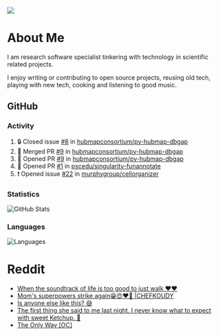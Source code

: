 ![](https://komarev.com/ghpvc/?username=icaoberg)

# About Me
I am research software specialist tinkering with technology in scientific related projects.

I enjoy writing or contributing to open source projects, reusing old tech, playing with new tech, cooking and listening to good music.

## GitHub
### Activity
<!--START_SECTION:activity-->
1. 🔒 Closed issue [#8](https://github.com/hubmapconsortium/py-hubmap-dbgap/issues/8) in [hubmapconsortium/py-hubmap-dbgap](https://github.com/hubmapconsortium/py-hubmap-dbgap)
2. 🎉 Merged PR [#9](https://github.com/hubmapconsortium/py-hubmap-dbgap/pull/9) in [hubmapconsortium/py-hubmap-dbgap](https://github.com/hubmapconsortium/py-hubmap-dbgap)
3. 💪 Opened PR [#9](https://github.com/hubmapconsortium/py-hubmap-dbgap/pull/9) in [hubmapconsortium/py-hubmap-dbgap](https://github.com/hubmapconsortium/py-hubmap-dbgap)
4. 💪 Opened PR [#1](https://github.com/pscedu/singularity-funannotate/pull/1) in [pscedu/singularity-funannotate](https://github.com/pscedu/singularity-funannotate)
5. ❗ Opened issue [#22](https://github.com/murphygroup/cellorganizer/issues/22) in [murphygroup/cellorganizer](https://github.com/murphygroup/cellorganizer)
<!--END_SECTION:activity-->

### Statistics
![GitHub Stats](https://github-readme-stats.vercel.app/api?username=icaoberg&count_private=true&show_icons=true)

### Languages
![Languages](https://github-readme-stats.vercel.app/api/top-langs/?username=icaoberg&show_icons=true&langs_count=10&hide=HTML,CSS,M)

# Reddit
<!-- BLOG-POST-LIST:START -->
- [When the soundtrack of life is too good to just walk ❤️❤️](https://www.reddit.com/r/u_icaoberg/comments/wp4k9l/when_the_soundtrack_of_life_is_too_good_to_just/)
- [Mom&#39;s superpowers strike again😁😍♥️🙏 |CHEFKOUDY](https://www.reddit.com/r/u_icaoberg/comments/wmxngf/moms_superpowers_strike_again_chefkoudy/)
- [Is anyone else like this? 😅](https://www.reddit.com/r/u_icaoberg/comments/wkq82y/is_anyone_else_like_this/)
- [The first thing she said to me last night. I never know what to expect with sweet Ketchup. 🤣](https://www.reddit.com/r/u_icaoberg/comments/ty1h5z/the_first_thing_she_said_to_me_last_night_i_never/)
- [The Only Way [OC]](https://www.reddit.com/r/u_icaoberg/comments/ty1cfr/the_only_way_oc/)
<!-- BLOG-POST-LIST:END -->
